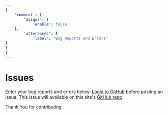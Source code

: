 ```yaml
---
{
	'comment': {
		'disqus': {
			'enable': false,
	},
		'utterances': {
			'label': 'Bug Reports and Errors'
}
}
}
---
```

# Issues

Enter your bug reports and errors below. [Login to GitHub](https://github.com/login) before posting an issue. This issue will available on this site's [GitHub repo](https://github.com/an4s911/blog-site/issues)

Thank You for contributing.
